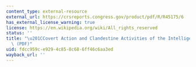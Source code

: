 ```yaml
---
content_type: external-resource
external_url: https://crsreports.congress.gov/product/pdf/R/R45175/6
has_external_license_warning: true
license: https://en.wikipedia.org/wiki/All_rights_reserved
status: ''
title: "\u201CCovert Action and Clandestine Activities of the Intelligence Community\u201D\
  \ (PDF)"
uid: fdcc959c-e929-4c85-8c68-6ff46c6aa3ed
wayback_url: ''
---
```

